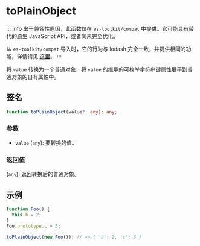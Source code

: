 # toPlainObject

::: info
出于兼容性原因，此函数仅在 `es-toolkit/compat` 中提供。它可能具有替代的原生 JavaScript API，或者尚未完全优化。

从 `es-toolkit/compat` 导入时，它的行为与 lodash 完全一致，并提供相同的功能，详情请见 [这里](../../../compatibility.md)。
:::

将 `value` 转换为一个普通对象，将 `value` 的继承的可枚举字符串键属性展平到普通对象的自有属性中。

## 签名

```typescript
function toPlainObject(value?: any): any;
```

### 参数

- `value` (`any`): 要转换的值。

### 返回值

(`any`): 返回转换后的普通对象。

## 示例

```typescript
function Foo() {
  this.b = 2;
}
Foo.prototype.c = 3;

toPlainObject(new Foo()); // => { 'b': 2, 'c': 3 }
```
